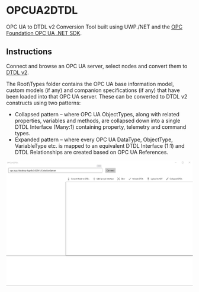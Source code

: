 # OPCUA2DTDL
OPC UA to DTDL v2 Conversion Tool built using UWP./NET and the [OPC Foundation OPC UA .NET SDK](http://opcfoundation.github.io/UA-.NETStandard/).

## Instructions
Connect and browse an OPC UA server, select nodes and convert them to [DTDL v2](https://github.com/Azure/opendigitaltwins-dtdl/blob/master/DTDL/v2/dtdlv2.md).

The Root\Types folder contains the OPC UA base information model, custom models (if any) and companion specifications (if any) that have been loaded into that OPC UA server. These can be converted to DTDL v2 constructs using two patterns:

- Collapsed pattern – where OPC UA ObjectTypes, along with related properties, variables and methods, are collapsed down into a single DTDL Interface (Many:1) containing property, telemetry and command types.
- Expanded pattern – where every OPC UA DataType, ObjectType, VariableType etc. is mapped to an equivalent DTDL Interface (1:1) and DTDL Relationships are created based on OPC UA References.


![Screenshot](./OPCUA2DTDL.gif)